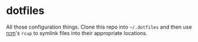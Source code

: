 # dotfiles

All those configuration things. Clone this repo into `~/.dotfiles` and then use [rcm](http://thoughtbot.github.io/rcm/)'s `rcup` to symlink files into their appropriate locations.
